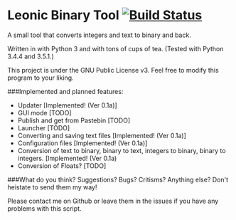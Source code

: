 # Leonic Binary Tool [![Build Status](https://travis-ci.org/ZanyLeonic/LeonicBinaryTool.svg?branch=master)](https://travis-ci.org/ZanyLeonic/LeonicBinaryTool)
A small tool that converts integers and text to binary and back.

Written in with Python 3 and with tons of cups of tea. (Tested with Python 3.4.4 and 3.5.1.)

This project is under the GNU Public License v3. Feel free to modify this program to your liking.

###Implemented and planned features:
* Updater [Implemented! (Ver 0.1a)]
* GUI mode [TODO]
* Publish and get from Pastebin [TODO]
* Launcher [TODO]
* Converting and saving text files [Implemented! (Ver 0.1a)]
* Configuration files [Implemented! (Ver 0.1a)]
* Conversion of text to binary, binary to text, integers to binary, binary to integers. [Implemented! (Ver 0.1a)
* Conversion of Floats? [TODO]

###What do you think?
Suggestions? Bugs? Critisms? Anything else? Don't heistate to send them my way!

Please contact me on Github or leave them in the issues if you have any problems with this script.
